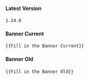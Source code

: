 #### Latest Version

```
1.24.0
```

#### Banner Current

```
{{Fill in the Banner Current}}
```

#### Banner Old

```
{{Fill in the Banner Old}}
```
